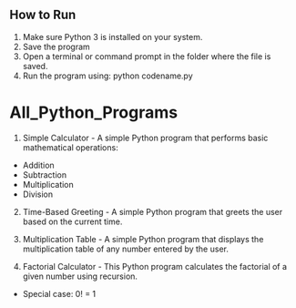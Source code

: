 ## How to Run
1. Make sure Python 3 is installed on your system.
2. Save the program 
3. Open a terminal or command prompt in the folder where the file is saved.
4. Run the program using:
python codename.py 

# All_Python_Programs
1. Simple Calculator - A simple Python program that performs basic mathematical operations:
- Addition
- Subtraction
- Multiplication
- Division

2. Time-Based Greeting - A simple Python program that greets the user based on the current time.

3. Multiplication Table - A simple Python program that displays the multiplication table of any number entered by the user.

4. Factorial Calculator - This Python program calculates the factorial of a given number using recursion.
- Special case: 0! = 1
 
